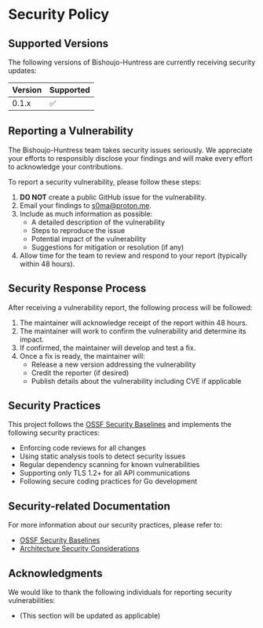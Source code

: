 # Security Policy

## Supported Versions

The following versions of Bishoujo-Huntress are currently receiving security updates:

| Version | Supported          |
| ------- | ------------------ |
| 0.1.x   | :white_check_mark: |

## Reporting a Vulnerability

The Bishoujo-Huntress team takes security issues seriously. We appreciate your efforts to responsibly disclose your findings and will make every effort to acknowledge your contributions.

To report a security vulnerability, please follow these steps:

1. **DO NOT** create a public GitHub issue for the vulnerability.
2. Email your findings to [s0ma@proton.me](mailto:s0ma@proton.me).
3. Include as much information as possible:
   - A detailed description of the vulnerability
   - Steps to reproduce the issue
   - Potential impact of the vulnerability
   - Suggestions for mitigation or resolution (if any)
4. Allow time for the team to review and respond to your report (typically within 48 hours).

## Security Response Process

After receiving a vulnerability report, the following process will be followed:

1. The maintainer will acknowledge receipt of the report within 48 hours.
2. The maintainer will work to confirm the vulnerability and determine its impact.
3. If confirmed, the maintainer will develop and test a fix.
4. Once a fix is ready, the maintainer will:
   - Release a new version addressing the vulnerability
   - Credit the reporter (if desired)
   - Publish details about the vulnerability including CVE if applicable

## Security Practices

This project follows the [OSSF Security Baselines](https://github.com/ossf/security-baselines) and implements the following security practices:

- Enforcing code reviews for all changes
- Using static analysis tools to detect security issues
- Regular dependency scanning for known vulnerabilities
- Supporting only TLS 1.2+ for all API communications
- Following secure coding practices for Go development

## Security-related Documentation

For more information about our security practices, please refer to:

- [OSSF Security Baselines](docs/OSSF_SECURITY_BASELINES.md)
- [Architecture Security Considerations](docs/architecture.md#security-considerations)

## Acknowledgments

We would like to thank the following individuals for reporting security vulnerabilities:

- (This section will be updated as applicable)
